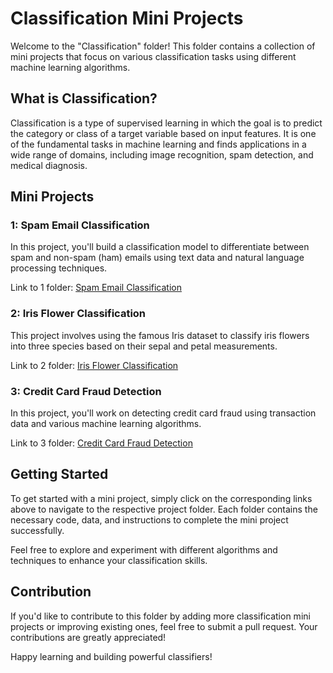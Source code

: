 # Classification Mini Projects

Welcome to the "Classification" folder! This folder contains a collection of mini projects that focus on various classification tasks using different machine learning algorithms.

## What is Classification?

Classification is a type of supervised learning in which the goal is to predict the category or class of a target variable based on input features. It is one of the fundamental tasks in machine learning and finds applications in a wide range of domains, including image recognition, spam detection, and medical diagnosis.

## Mini Projects

### 1: Spam Email Classification

In this project, you'll build a classification model to differentiate between spam and non-spam (ham) emails using text data and natural language processing techniques.

Link to 1 folder: [Spam Email Classification](/Classification/Spam-Email-Classification)

### 2: Iris Flower Classification

This project involves using the famous Iris dataset to classify iris flowers into three species based on their sepal and petal measurements.

Link to 2 folder: [Iris Flower Classification](/Classification/Iris-Flower-Classification)

### 3: Credit Card Fraud Detection

In this project, you'll work on detecting credit card fraud using transaction data and various machine learning algorithms.

Link to 3 folder: [Credit Card Fraud Detection](/Classification/Credit-Card-Fraud-Detection)

## Getting Started

To get started with a mini project, simply click on the corresponding links above to navigate to the respective project folder. Each folder contains the necessary code, data, and instructions to complete the mini project successfully.

Feel free to explore and experiment with different algorithms and techniques to enhance your classification skills.

## Contribution

If you'd like to contribute to this folder by adding more classification mini projects or improving existing ones, feel free to submit a pull request. Your contributions are greatly appreciated!

Happy learning and building powerful classifiers!
